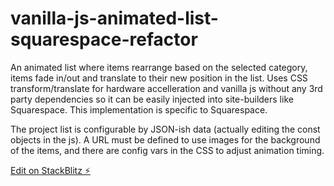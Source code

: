 # vanilla-js-animated-list-squarespace-refactor

An animated list where items rearrange based on the selected category, items fade in/out and translate to their new position in the list. Uses CSS transform/translate for hardware accelleration and vanilla js without any 3rd party dependencies so it can be easily injected into site-builders like Squarespace. This implementation is specific to Squarespace.

The project list is configurable by JSON-ish data (actually editing the const objects in the js). A URL must be defined to use images for the background of the items, and there are config vars in the CSS to adjust animation timing.

[Edit on StackBlitz ⚡️](https://stackblitz.com/edit/vanilla-js-animated-list-squarespace-refactor)

